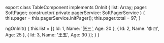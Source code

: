 export class TableComponent implements OnInit {
  list: Array<any>;
  pager: SoftPager;
  constructor(
    private pagerService: SoftPagerService
  ) {
    this.pager = this.pagerService.initPager();
    this.pager.total = 97;
  }

  ngOnInit() {
    this.list = [{
      Id: 1,
      Name: '张三',
      Age: 20
    }, {
      Id: 2,
      Name: '李四',
      Age: 25
    }, {
      Id: 3,
      Name: '王五',
      Age: 30
    }];
  }
}
